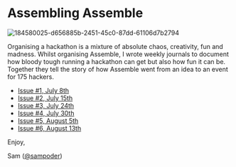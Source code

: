<h1>Assembling Assemble</h1>

![184580025-d656885b-2451-45c0-87dd-61106d7b2794](https://user-images.githubusercontent.com/39828164/184580167-fa02b790-5f71-461a-8fac-2228e22467fb.jpeg)

Organising a hackathon is a mixture of absolute chaos, creativity, fun and madness. Whilst organising Assemble, I wrote weekly journals to document how bloody tough running a hackathon can get but also how fun it can be. Together they tell the story of how Assemble went from an idea to an event for 175 hackers.

- [Issue #1, July 8th](1.md)
- [Issue #2, July 15th](2.md)
- [Issue #3, July 24th](3.md)
- [Issue #4, July 30th](4.md)
- [Issue #5, August 5th](5.md)
- [Issue #6, August 13th](6.md)

Enjoy,

Sam ([@sampoder](https://github.com/sampoder))
